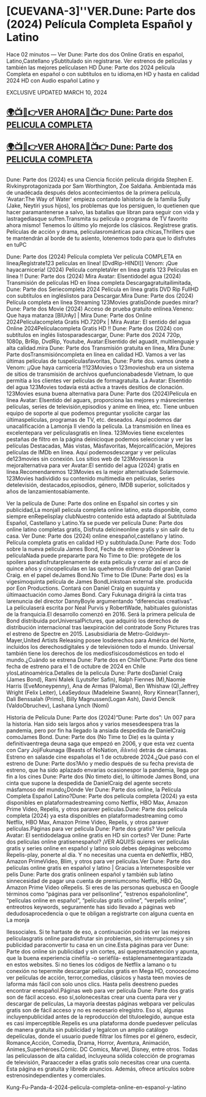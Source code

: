 <h1>[CUEVANA-3]''VER.Dune: Parte dos (2024) Película Completa Español y Latino</h1>

Hace 02 minutos — Ver Dune: Parte dos dos Online Gratis en español, Latino,Castellano ySubtitulado sin registrarse. Ver estrenos de películas y también las mejores películasen HD Dune: Parte dos 2024 película Completa en español o con subtítulos en tu idioma,en HD y hasta en calidad 2024 HD con Audio español Latino y

EXCLUSIVE UPDATED MARCH 10, 2024

<h2 class="heading-element" dir="auto"><a href="https://t.co/Lq3PUZnAcU" rel="nofollow">🌍📺📱👉VER AHORA🔴📺👉 Dune: Parte dos PELICULA COMPLETA</a></h2>

<h2 class="heading-element" dir="auto"><a href="https://t.co/Lq3PUZnAcU" rel="nofollow">🌍📺📱👉VER AHORA🔴📺👉 Dune: Parte dos PELICULA COMPLETA</a></h2>


<a href="https://t.co/Lq3PUZnAcU" rel="nofollow"><img src="https://camo.githubusercontent.com/15786e5906b59b147064f232e20c72ab28618fa4cbf81b8f23f58fbc50995f60/68747470733a2f2f62616e676c617264696172792e636f6d2f77702d636f6e74656e742f75706c6f6164732f323032342f30312f6d6f76696568756268712e676966" alt="" style="max-width: 100%;"></a>



Dune: Parte dos (2024) es una Ciencia ficción película dirigida Stephen E. Rivkinyprotagonizada por Sam Worthington, Zoe Saldaña. Ambientada más de unadécada después delos acontecimientos de la primera película, 'Avatar:The Way of Water' empieza contando lahistoria de la familia Sully (Jake, Neytiri ysus hijos), los problemas que los persiguen, lo quetienen que hacer paramantenerse a salvo, las batallas que libran para seguir con vida y lastragediasque sufren.Transmita su película o programa de TV favorito ahora mismo! Tenemos lo último ylo mejorde los clásicos. Regístrese gratis. Películas de acción y drama, películasrománticas para chicas,Thrillers que te mantendrán al borde de tu asiento, lotenemos todo para que lo disfrutes en tuPC

Dune: Parte dos (2024) Película completa Ver película COMPLETA en línea¡Regístrate123 películas en línea! [DvdRip-HINDI]] Venom: ¡Que hayacarnicería! (2024) Película completaVer en línea gratis 123 Películas en línea !! Dune: Parte dos (2024) Mira Avatar: Elsentidodel agua (2024) Transmisión de películas HD en línea completa Descargagratuitailimitada, Dune: Parte dos Seriecompleta 2024 Película en línea gratis DVD Rip FullHD con subtítulos en ingléslistos para Descargar.Mira Dune: Parte dos (2024) Película completa en línea Streaming 123Movies gratisDónde puedes mirar? Dune: Parte dos Movie (2024) Acceso de prueba gratuito enlínea.Veneno: Que haya matanza [BlUrAy] | Mira Dune: Parte dos Online 2024Películacompleta Gratis HD.720Px | Mira Avatar: El sentido del agua Online 2024Películacompleta Gratis HD !! Dune: Parte dos (2024) con subtítulos en inglés listosparadescargar, Dune: Parte dos 2024 720p, 1080p, BrRip, DvdRip, Youtube, Avatar:Elsentido del aguadit, multilenguaje y alta calidad.mira Dune: Parte dos Transmisión gratuita en línea, Mira Dune: Parte dosTransmisióncompleta en línea en calidad HD. Vamos a ver las últimas películas de tuspelículasfavoritas, Dune: Parte dos. vamos únete a Venom: ¡¡Que haya carnicería !!123Movies o 123movieshub era un sistema de sitios de transmisión de archivos quefuncionabadesde Vietnam, lo que permitía a los clientes ver películas de formagratuita. La Avatar: Elsentido del agua 123Movies todavía está activa a través desitios de clonación. 123Movies esuna buena alternativa para Dune: Parte dos (2024)Película en línea Avatar: Elsentido del aguars, proporciona las mejores y másrecientes películas, series de televisión,episodios y anime en línea, etc. Tiene unbuen equipo de soporte al que podemos preguntar ysolicite cargar las últimaspelículas, programas de TV, etc. deseados. Aquí podemos dar unacalificación a Lamonja II viendo la película. La transmisión en línea es excelentepara ver películasgratis en línea. 123Movies tiene excelentes pestañas de filtro en la página deinicioque podemos seleccionar y ver las películas Destacadas, Más vistas, Másfavoritas, Mejorcalificación, Mejores películas de IMDb en línea. Aquí podemosdescargar y ver películas de123movies sin conexión. Los sitios web de 123Moviesson la mejoralternativa para ver Avatar:El sentido del agua (2024) gratis en línea.Recomendaremos 123Movies es la mejor alternativade Solarmovie. 123Movies hadividido su contenido multimedia en películas, series detelevisión, destacados,episodios, género, IMDB superior, solicitados y años de lanzamientosabiamente.

Ver la película de Dune: Parte dos online en Español sin cortes y sin publicidad,La monjaII pelicula completa online latino, esta disponible, como siempre enRepelisplay clubNuestro contenido está adaptado al Subtitulada Español, Castellano y Latino.Ya se puede ver película Dune: Parte dos online latino completas gratis, Disfruta delcineonline gratis y sin salir de tu casa. Ver Dune: Parte dos (2024) online enespañol,castellano y latino. Película completa gratis en calidad HD y subtitulada.Dune: Parte dos: Todo sobre la nueva película James Bond, Fecha de estreno yDóndever la películaNada puede prepararte para No Time to Die: protégete de los spoilers paradisfrutarplenamente de esta película y cerrar así el arco de quince años y cincopelículas en las quehemos disfrutado del gran Daniel Craig. en el papel deJames Bond.No Time to Die (Dune: Parte dos) es la vigesimoquinta película de James BondLinkstoan external site. producida por Eon Productions. Contará con Daniel Craig en suquinta y últimaactuación como James Bond. Cary Fukunaga dirigirá la cinta tras larenuncia del director DannyBoyle argumentando “diferencias creativas”. La películaserá escrita por Neal Purvis y RobertWade, habituales guionistas de la franquicia.El desarrollo comenzó en 2016. Será la primera película de Bond distribuida porUniversalPictures, que adquirió los derechos de distribución internacional tras laexpiración del contratode Sony Pictures tras el estreno de Spectre en 2015. Lasubsidiaria de Metro-Goldwyn-Mayer,United Artists Releasing posee losderechos para América del Norte, incluidos los derechosdigitales y de televisiónen todo el mundo. Universal también tiene los derechos de los mediosfísicosdomésticos en todo el mundo.¿Cuándo se estrena Dune: Parte dos en Chile?Dune: Parte dos tiene fecha de estreno para el 1 de octubre de 2024 en Chile ylosLatinoamérica.Detalles de la pelicula Dune: Parte dosDaniel Craig (James Bond), Rami Malek (Lyutsifer Safin), Ralph Fiennes (M),Naomie Harris (EveMoneypenny), Ana de Armas (Paloma), Ben Whishaw (Q),Jeffrey Wright (Felix Leiter), LéaSeydoux (Madeleine Swann), Rory Kinnear(Tanner), Dali Benssalah (Primo), Billy Magnussen(Logan Ash), David Dencik (ValdoObruchev), Lashana Lynch (Nomi)

Historia de Película Dune: Parte dos (2024)“Dune: Parte dos”: Un 007 para la historia. Han sido seis largos años y varios mesesdeespera tras la pandemia, pero por fin ha llegado la ansiada despedida de DanielCraig comoJames Bond. Dune: Parte dos (No Time to Die) es la quinta y definitivaentrega deuna saga que empezó en 2006, y que esta vez cuenta con Cary JojiFukunaga (Beasts of NoNation, สัปเหร่อ) detrás de cámaras. Estreno en salasde cine españolas el 1 de octubrede 2024.¿Qué pasó con el estreno de Dune: Parte dos?Año y medio después de su fecha prevista de estreno, que ha sido aplazado envarias ocasionespor la pandemia, llega por fin a los cines Dune: Parte dos (No timeto die), lo últimode James Bond, una cinta que supone la despedida de DanielCraig del agente secreto másfamoso del mundo¿Dónde Ver Dune: Parte dos online, la Película Completa Español Latino?Dune: Parte dos película completa (2024) ya esta disponibles en plataformadestreaming como Netflix, HBO Max, Amazon Prime Video, Repelis, y otros paraver películas.Dune: Parte dos película completa (2024) ya esta disponibles en plataformadestreaming como Netflix, HBO Max, Amazon Prime Video, Repelis, y otros paraver películas.Páginas para ver pelicula Dune: Parte dos gratis? Ver película Avatar: El sentidodelagua online gratis en HD sin cortes? Ver Dune: Parte dos películas online gratisenespañol? ¡VER AQUI!Si quieres ver películas gratis y series online en español y latino solo debes depáginas webcomo Repelis-play, ponerte al día. Y no necesitas una cuenta en deNetflix, HBO, Amazon PrimeVideo, Blim, y otros para ver películas.Ver Dune: Parte dos películas online gratis en español y latino | Gracias a Internetesposible ver pelis Dune: Parte dos gratis onlineen español y también sub latino sinnecesidad de pagar una cuenta de premiumcomo Netflix, HBO Go, Amazon Prime Video oRepelis. Si eres de las personas quebusca en Google términos como “páginas para ver pelisonline”, “estrenos españolonline”, “películas online en español”, “películas gratis online”, “verpelis online”, entreotros keywords, seguramente has sido llevado a páginas web dedudosaprocedencia o que te obligan a registrarte con alguna cuenta en La monja

IIessociales. Si te hartaste de eso, a continuación podrás ver las mejores películasgratis online paradisfrutar sin problemas, sin interrupciones y sin publicidad paraconvertir tu casa en un cine.Esta páginas para ver Dune: Parte dos online sin publicidad y sin cortes, así queprestaatención y apunta, que la buena experiencia cinéfila -o seriéfila- estáplenamentegarantizada en estos websites. Si no tienes los códigos de Netflix a lamano o tu conexión no tepermite descargar películas gratis en Mega HD, conocecómo ver películas de acción, terror,comedias, clásicos y hasta teen movies de laforma más fácil con solo unos clics. Hasta pelis deestreno puedes encontrar enespañol.Páginas web para ver película Dune: Parte dos gratis son de fácil acceso. eso sí,solonecesitas crear una cuenta para ver y descargar de películas, La mayoría deestas páginas webpara ver películas gratis son de fácil acceso y no es necesario elregistro. Eso sí, algunas incluyenpublicidad antes de la reproducción del títuloelegido, aunque esta es casi imperceptible.Repelis es una plataforma donde puedesver películas de manera gratuita sin publicidad y legalcon un amplio catálogo depelículas, donde el usuario puede filtrar los filmes por el género, esdecir, Romance,Acción, Comedia, Drama, Horror, Aventura, Animación, Animes,Superhéroes.Cómic. DC Comics, Marvel, Disney, entre otros. Todas las películasson de alta calidad, incluyeuna sólida colección de programas de televisión, Paraacceder a ellas gratis solo necesitas crear una cuenta. Esta página es gratuita y librede anuncios. Además, ofrece artículos sobre estrenosindependientes y comerciales.

Kung-Fu-Panda-4-2024-pelicula-completa-online-en-espanol-y-latino
